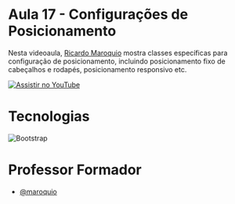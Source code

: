
# Aula 17 - Configurações de Posicionamento

Nesta videoaula, [Ricardo Maroquio](https://github.com/maroquio) mostra classes específicas para configuração de posicionamento, incluindo posicionamento fixo de cabeçalhos e rodapés, posicionamento responsivo etc.

[![Assistir no YouTube](https://img.youtube.com/vi/E_bAIA1LJj0/maxresdefault.jpg)](https://youtu.be/E_bAIA1LJj0)

# Tecnologias

![Bootstrap](https://img.shields.io/badge/Bootstrap-6d11ea?style=for-the-badge&logo=bootstrap&logoColor=white)


# Professor Formador

- [@maroquio](https://github.com/maroquio)